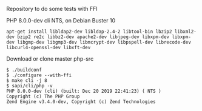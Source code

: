 Repository to do some tests with FFI

PHP 8.0.0-dev cli NTS, on Debian Buster 10



```
apt-get install libldap2-dev libldap-2.4-2 libtool-bin lbzip2 libxml2-dev bzip2 re2c libbz2-dev apache2-dev libjpeg-dev libxpm-dev libxpm-dev libgmp-dev libgmp3-dev libmcrypt-dev libpspell-dev librecode-dev libcurl4-openssl-dev libxft-dev
```

Download or clone master php-src

```
$ ./buildconf
$ ./configure --with-ffi
$ make cli -j 8
$ sapi/cli/php -v
PHP 8.0.0-dev (cli) (built: Dec 20 2019 22:41:23) ( NTS )
Copyright (c) The PHP Group
Zend Engine v3.4.0-dev, Copyright (c) Zend Technologies
```
